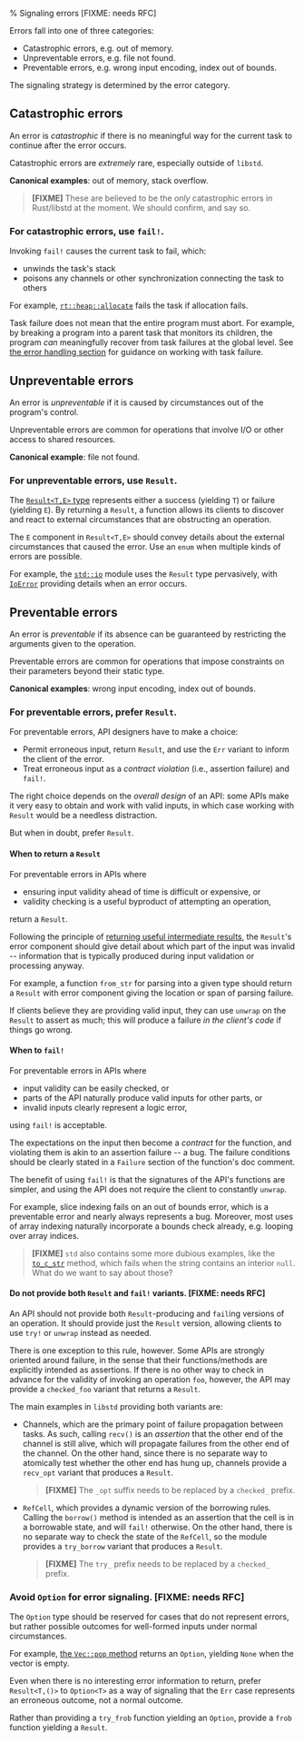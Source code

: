 % Signaling errors [FIXME: needs RFC]

Errors fall into one of three categories:

* Catastrophic errors, e.g. out of memory.
* Unpreventable errors, e.g. file not found.
* Preventable errors, e.g. wrong input encoding, index out of bounds.

The signaling strategy is determined by the error category.

## Catastrophic errors

An error is _catastrophic_ if there is no meaningful way for the current task to
continue after the error occurs.

Catastrophic errors are _extremely_ rare, especially outside of `libstd`.

**Canonical examples**: out of memory, stack overflow.

> **[FIXME]** These are believed to be the _only_ catastrophic errors in
> Rust/libstd at the moment. We should confirm, and say so.

### For catastrophic errors, use `fail!`.

Invoking `fail!` causes the current task to fail, which:

* unwinds the task's stack
* poisons any channels or other synchronization connecting the task to others

For example,
[`rt::heap::allocate`](http://static.rust-lang.org/doc/master/std/rt/heap/fn.allocate.html)
fails the task if allocation fails.

Task failure does not mean that the entire program must abort.
For example, by breaking a program into a parent task that monitors its
children, the program _can_ meaningfully recover from task failures at the
global level. See [the error handling section](handling.md) for guidance
on working with task failure.

## Unpreventable errors

An error is _unpreventable_ if it is caused by circumstances out of the
program's control.

Unpreventable errors are common for operations that involve I/O or other access
to shared resources.

**Canonical example**: file not found.

### For unpreventable errors, use `Result`.

The
[`Result<T,E>` type](http://static.rust-lang.org/doc/master/std/result/index.html)
represents either a success (yielding `T`) or failure (yielding `E`). By
returning a `Result`, a function allows its clients to discover and react to
external circumstances that are obstructing an operation.

The `E` component in `Result<T,E>` should convey details about the external
circumstances that caused the error. Use an `enum` when multiple kinds of errors
are possible.

For example, the
[`std::io`](http://static.rust-lang.org/doc/master/std/io/index.html) module
uses the `Result` type pervasively, with
[`IoError`](http://static.rust-lang.org/doc/master/std/io/struct.IoError.html)
providing details when an error occurs.

## Preventable errors

An error is _preventable_ if its absence can be guaranteed by restricting the
arguments given to the operation.

Preventable errors are common for operations that impose constraints on their
parameters beyond their static type.

**Canonical examples**: wrong input encoding, index out of bounds.

### For preventable errors, prefer `Result`.

For preventable errors, API designers have to make a choice:

* Permit erroneous input, return `Result`, and use the `Err` variant to inform
  the client of the error.
* Treat erroneous input as a _contract violation_ (i.e., assertion failure) and `fail!`.

The right choice depends on the _overall design_ of an API: some APIs make it
very easy to obtain and work with valid inputs, in which case working with `Result` would be a needless distraction.

But when in doubt, prefer `Result`.

#### When to return a `Result`

For preventable errors in APIs where

* ensuring input validity ahead of time is difficult or expensive, or
* validity checking is a useful byproduct of attempting an operation,

return a `Result`.

Following the principle of
[returning useful intermediate results](../features/functions-and-methods/output.md),
the `Result`'s error component should give detail about which part of the input
was invalid -- information that is typically produced during input validation or
processing anyway.

For example, a function `from_str` for parsing into a given type should return a
`Result` with error component giving the location or span of parsing failure.

If clients believe they are providing valid input, they can use `unwrap` on the
`Result` to assert as much; this will produce a failure _in the client's
code_ if things go wrong.

#### When to `fail!`

For preventable errors in APIs where

* input validity can be easily checked, or
* parts of the API naturally produce valid inputs for other parts, or
* invalid inputs clearly represent a logic error,

using `fail!` is acceptable.

The expectations on the input then become a _contract_ for the function, and
violating them is akin to an assertion failure -- a bug. The failure conditions
should be clearly stated in a `Failure` section of the function's doc comment.

The benefit of using `fail!` is that the signatures of the API's functions are
simpler, and using the API does not require the client to constantly `unwrap`.

For example, slice indexing fails on an out of bounds error, which is a
preventable error and nearly always represents a bug. Moreover, most uses of
array indexing naturally incorporate a bounds check already, e.g. looping over
array indices.

> **[FIXME]** `std` also contains some more dubious examples, like the
> [`to_c_str`](http://static.rust-lang.org/doc/master/std/c_str/trait.ToCStr.html#tymethod.to_c_str)
> method, which fails when the string contains an interior
> `null`. What do we want to say about those?

#### Do not provide both `Result` and `fail!` variants. [FIXME: needs RFC]

An API should not provide both `Result`-producing and `fail`ing versions of an
operation. It should provide just the `Result` version, allowing clients to use
`try!` or `unwrap` instead as needed.

There is one exception to this rule, however. Some APIs are strongly oriented
around failure, in the sense that their functions/methods are explicitly
intended as assertions.  If there is no other way to check in advance for the
validity of invoking an operation `foo`, however, the API may provide a
`checked_foo` variant that returns a `Result`.

The main examples in `libstd` providing both variants are:

* Channels, which are the primary point of failure propagation between tasks. As
  such, calling `recv()` is an _assertion_ that the other end of the channel is
  still alive, which will propagate failures from the other end of the
  channel. On the other hand, since there is no separate way to atomically test
  whether the other end has hung up, channels provide a `recv_opt` variant that
  produces a `Result`.

  > **[FIXME]** The `_opt` suffix needs to be replaced by a `checked_` prefix.


* `RefCell`, which provides a dynamic version of the borrowing rules. Calling
  the `borrow()` method is intended as an assertion that the cell is in a
  borrowable state, and will `fail!` otherwise. On the other hand, there is no
  separate way to check the state of the `RefCell`, so the module provides a
  `try_borrow` variant that produces a `Result`.

    > **[FIXME]** The `try_` prefix needs to be replaced by a `checked_` prefix.

### Avoid `Option` for error signaling. [FIXME: needs RFC]

The `Option` type should be reserved for cases that do not represent errors, but
rather possible outcomes for well-formed inputs under normal circumstances.

For example,
[the `Vec::pop` method](http://static.rust-lang.org/doc/master/std/vec/struct.Vec.html)
returns an `Option`, yielding `None` when the vector is empty.

Even when there is no interesting error information to return, prefer
`Result<T,()>` to `Option<T>` as a way of signaling that the `Err` case represents an
erroneous outcome, not a normal outcome.

Rather than providing a `try_frob` function yielding an `Option`, provide a
`frob` function yielding a `Result`.
